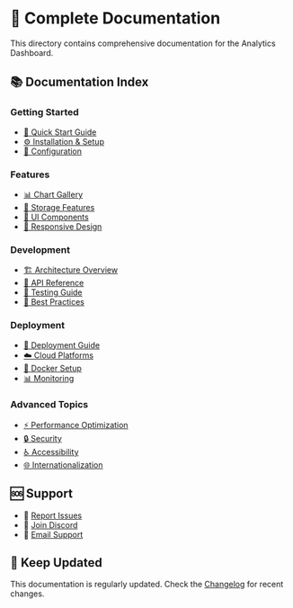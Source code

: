 
# 📖 Complete Documentation

This directory contains comprehensive documentation for the Analytics Dashboard.

## 📚 Documentation Index

### Getting Started
- [🚀 Quick Start Guide](./quick-start.md)
- [⚙️ Installation & Setup](./installation.md)
- [🔧 Configuration](./configuration.md)

### Features
- [📊 Chart Gallery](./chart-gallery.md)
- [💾 Storage Features](./storage-features.md)
- [🎨 UI Components](./ui-components.md)
- [📱 Responsive Design](./responsive-design.md)

### Development
- [🏗️ Architecture Overview](../ARCHITECTURE.md)
- [🔌 API Reference](../API.md)
- [🧪 Testing Guide](./testing.md)
- [🎯 Best Practices](./best-practices.md)

### Deployment
- [🚀 Deployment Guide](../DEPLOYMENT.md)
- [☁️ Cloud Platforms](./cloud-platforms.md)
- [🐳 Docker Setup](./docker-setup.md)
- [📊 Monitoring](./monitoring.md)

### Advanced Topics
- [⚡ Performance Optimization](./performance.md)
- [🔒 Security](./security.md)
- [♿ Accessibility](./accessibility.md)
- [🌐 Internationalization](./i18n.md)

## 🆘 Support

- 🐛 [Report Issues](https://github.com/username/analytics-dashboard/issues)
- 💬 [Join Discord](https://discord.gg/your-discord)
- 📧 [Email Support](mailto:support@your-domain.com)

## 🔄 Keep Updated

This documentation is regularly updated. Check the [Changelog](../CHANGELOG.md) for recent changes.
